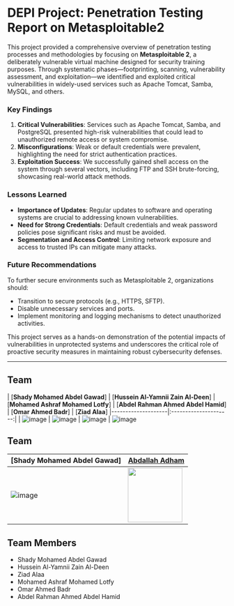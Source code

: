 # DEPI Project: Penetration Testing Report on Metasploitable2

This project provided a comprehensive overview of penetration testing processes and methodologies by focusing on **Metasploitable 2**, a deliberately vulnerable virtual machine designed for security training purposes. Through systematic phases—footprinting, scanning, vulnerability assessment, and exploitation—we identified and exploited critical vulnerabilities in widely-used services such as Apache Tomcat, Samba, MySQL, and others.

### Key Findings
1. **Critical Vulnerabilities**: Services such as Apache Tomcat, Samba, and PostgreSQL presented high-risk vulnerabilities that could lead to unauthorized remote access or system compromise.
2. **Misconfigurations**: Weak or default credentials were prevalent, highlighting the need for strict authentication practices.
3. **Exploitation Success**: We successfully gained shell access on the system through several vectors, including FTP and SSH brute-forcing, showcasing real-world attack methods.

### Lessons Learned
- **Importance of Updates**: Regular updates to software and operating systems are crucial to addressing known vulnerabilities.
- **Need for Strong Credentials**: Default credentials and weak password policies pose significant risks and must be avoided.
- **Segmentation and Access Control**: Limiting network exposure and access to trusted IPs can mitigate many attacks.

### Future Recommendations
To further secure environments such as Metasploitable 2, organizations should:
- Transition to secure protocols (e.g., HTTPS, SFTP).
- Disable unnecessary services and ports.
- Implement monitoring and logging mechanisms to detect unauthorized activities.

This project serves as a hands-on demonstration of the potential impacts of vulnerabilities in unprotected systems and underscores the critical role of proactive security measures in maintaining robust cybersecurity defenses.

---
## Team

| [**Shady Mohamed Abdel Gawad**] | [**Hussein Al-Yamnii Zain Al-Deen**] | [**Mohamed Ashraf Mohamed Lotfy**] | [**Abdel Rahman Ahmed Abdel Hamid**] | [**Omar Ahmed Badr**] | [**Ziad Alaa**]
|--------------------|:---------------------:|
| ![image](https://github.com/user-attachments/assets/edcb8ec3-a9d1-426d-8a58-335fc76bd208) | ![image](https://github.com/user-attachments/assets/dfffa222-6d46-4c2e-93c7-01aaa26502db)
 | ![image](https://github.com/user-attachments/assets/0aababcf-c388-4064-9b0b-cb215a0bf056)
 | ![image](https://github.com/user-attachments/assets/80980a38-b841-4f66-8dc2-a99a871bcaf9)
 
## Team

| [**Shady Mohamed Abdel Gawad**] | [Abdallah Adham](https://github.com/0xSkorpioN) |
|--------------------|:---------------------:|
| ![image](https://github.com/user-attachments/assets/edcb8ec3-a9d1-426d-8a58-335fc76bd208) | <img align="left" width="125" height="125" src="/Images/skorpion.png" /> | 

## Team Members
- Shady Mohamed Abdel Gawad
- Hussein Al-Yamnii Zain Al-Deen
- Ziad Alaa
- Mohamed Ashraf Mohamed Lotfy
- Omar Ahmed Badr
- Abdel Rahman Ahmed Abdel Hamid

